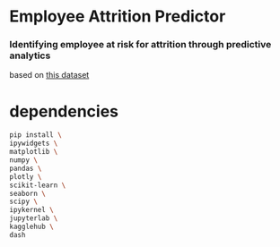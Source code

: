 # Employee Attrition Predictor

### Identifying employee at risk for attrition through predictive analytics

based on [this dataset](https://www.kaggle.com/datasets/thedevastator/employee-attrition-and-factors)

# dependencies

```sh
pip install \
ipywidgets \
matplotlib \
numpy \
pandas \
plotly \
scikit-learn \
seaborn \
scipy \
ipykernel \
jupyterlab \
kagglehub \
dash
```
